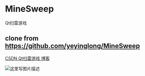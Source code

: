 # MineSweep
Qt扫雷游戏
## clone from https://github.com/yeyinglong/MineSweep

[CSDN Qt扫雷游戏 博客](http://blog.csdn.net/u013407923/article/details/50472635)

![这里写图片描述](http://img.blog.csdn.net/20160106223538968)

